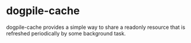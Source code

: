 # dogpile-cache

dogpile-cache provides a simple way to share a readonly resource that is
refreshed periodically by some background task.
